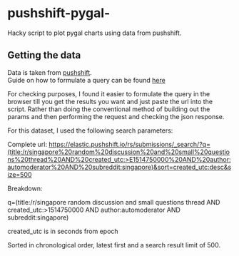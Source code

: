 # pushshift-pygal-

Hacky script to plot pygal charts using data from pushshift.

## Getting the data

Data is taken from [pushshift](https://elastic.pushshift.io/).  
Guide on how to formulate a query can be found [here](https://elastic.pushshift.io/)

For checking purposes, I found it easier to formulate the query in the browser till you get the results you want and just paste the url into the script. Rather than doing the conventional method of building out the params and then performing the request and checking the json response.  
  
For this dataset, I used the following search parameters:

Complete url:
https://elastic.pushshift.io/rs/submissions/_search/?q=(title:/r/singapore%20random%20discussion%20and%20small%20questions%20thread%20AND%20created_utc:>E1514750000%20AND%20author:automoderator%20AND%20subreddit:singapore)&sort=created_utc:desc&size=500

Breakdown:

q=(title:/r/singapore random discussion and small questions thread AND created_utc:>1514750000 AND author:automoderator AND subreddit:singapore)

created_utc is in seconds from epoch

Sorted in chronological order, latest first and a search result limit of 500.







